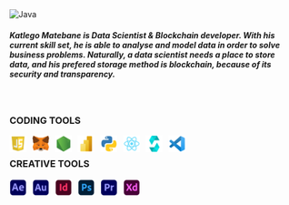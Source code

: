 <img align="left" alt="Java" width="1700px" style="padding-right:10px;" src="https://github.com/KatlegoMatebane/KatlegoMatebane/blob/main/Assests/Banners/Banner.gif"/>

<br />
<h5> Katlego Matebane is Data Scientist & Blockchain developer. With his current skill set, he is able to analyse and model data in order to solve business problems. Naturally, a data scientist needs a place to store data, and his prefered storage method is blockchain, because of its security and transparency. </h5>
<br />

### CODING TOOLS

<img align="left" alt="Java" width="30px" style="padding-right:10px;" src="https://github.com/KatlegoMatebane/KatlegoMatebane/blob/main/Assests/Icons/JavaScript.png"/>
<img align="left" alt="Java" width="30px" style="padding-right:10px;" src="https://github.com/KatlegoMatebane/KatlegoMatebane/blob/main/Assests/Icons/MetaMask.png"/>
<img align="left" alt="Java" width="30px" style="padding-right:10px;" src="https://github.com/KatlegoMatebane/KatlegoMatebane/blob/main/Assests/Icons/NodeJS.png"/>
<img align="left" alt="Java" width="30px" style="padding-right:10px;" src="https://github.com/KatlegoMatebane/KatlegoMatebane/blob/main/Assests/Icons/PowerBI.png"/>
<img align="left" alt="Java" width="30px" style="padding-right:10px;" src="https://github.com/KatlegoMatebane/KatlegoMatebane/blob/main/Assests/Icons/Python.png"/>
<img align="left" alt="Java" width="30px" style="padding-right:10px;" src="https://github.com/KatlegoMatebane/KatlegoMatebane/blob/main/Assests/Icons/React.png"/>
<img align="left" alt="Java" width="30px" style="padding-right:10px;" src="https://github.com/KatlegoMatebane/KatlegoMatebane/blob/main/Assests/Icons/Solidity.png"/>
<img align="left" alt="Java" width="30px" style="padding-right:10px;" src="https://github.com/KatlegoMatebane/KatlegoMatebane/blob/main/Assests/Icons/VisualStudioCode.png"/>
<br />

### CREATIVE TOOLS

<img align="left" alt="Java" width="30px" style="padding-right:10px;" src="https://github.com/KatlegoMatebane/KatlegoMatebane/blob/main/Assests/Icons/AdobeAfterEffects.png"/>
<img align="left" alt="Java" width="30px" style="padding-right:10px;" src="https://github.com/KatlegoMatebane/KatlegoMatebane/blob/main/Assests/Icons/AdobeAudition.png"/>
<img align="left" alt="Java" width="30px" style="padding-right:10px;" src="https://github.com/KatlegoMatebane/KatlegoMatebane/blob/main/Assests/Icons/AdobeInDesign.png"/>
<img align="left" alt="Java" width="30px" style="padding-right:10px;" src="https://github.com/KatlegoMatebane/KatlegoMatebane/blob/main/Assests/Icons/AdobePhotoshop.png"/>
<img align="left" alt="Java" width="30px" style="padding-right:10px;" src="https://github.com/KatlegoMatebane/KatlegoMatebane/blob/main/Assests/Icons/AdobePremierePro.png"/>
<img align="left" alt="Java" width="30px" style="padding-right:10px;" src="https://github.com/KatlegoMatebane/KatlegoMatebane/blob/main/Assests/Icons/AdobeXD.png"/>

<!--
**KatlegoMatebane/KatlegoMatebane** is a ✨ _special_ ✨ repository because its `README.md` (this file) appears on your GitHub profile.

Here are some ideas to get you started:

- 🔭 I’m currently working on ...
- 🌱 I’m currently learning ...
- 👯 I’m looking to collaborate on ...
- 🤔 I’m looking for help with ...
- 💬 Ask me about ...
- 📫 How to reach me: ...
- 😄 Pronouns: ...
- ⚡ Fun fact: ...
-->
